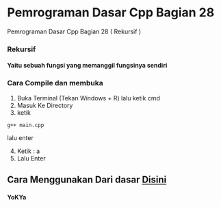 # Pemrograman Dasar Cpp Bagian 28
 Pemrograman Dasar Cpp Bagian 28 ( Rekursif )

### Rekursif
#### Yaitu sebuah fungsi yang memanggil fungsinya sendiri

### Cara Compile dan membuka
1. Buka Terminal (Tekan Windows + R) lalu ketik cmd
2. Masuk Ke Directory
3. ketik
```
g++ main.cpp
```
lalu enter

4. Ketik : a
5. Lalu Enter

## Cara Menggunakan Dari dasar [Disini](https://github.com/YoKYa/Pemrograman-Dasar-Cpp-Bagian-1)


#### YoKYa